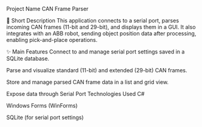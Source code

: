 Project Name
CAN Frame Parser 

🧠 Short Description
This application connects to a serial port, parses incoming CAN frames (11-bit and 29-bit), and displays them in a GUI. It also integrates with an ABB robot, sending object position data after processing, enabling pick-and-place operations.

✨ Main Features
Connect to and manage serial port settings saved in a SQLite database.

Parse and visualize standard (11-bit) and extended (29-bit) CAN frames.

Store and manage parsed CAN frame data in a list and grid view.

Expose data through Serial Port
Technologies Used
C#

Windows Forms (WinForms)

SQLite (for serial port settings)
